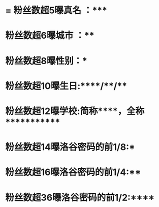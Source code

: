 
=
粉丝数超5曝真名 ：***
=
粉丝数超6曝城市 ：**
=
粉丝数超8曝性别：*
=
粉丝数超10曝生日:****/\*\*/\*\*
=
粉丝数超12曝学校:简称****，全称***********
=
粉丝数超14曝洛谷密码的前1/8:*
=
粉丝数超16曝洛谷密码的前1/4:**
=
粉丝数超36曝洛谷密码的前1/2:****
=

